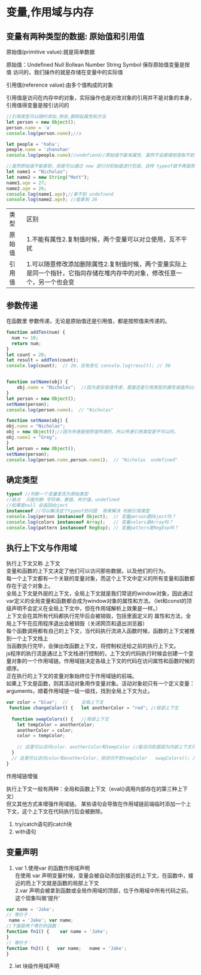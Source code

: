 # 变量,作用域与内存

## 变量有两种类型的数据: 原始值和引用值

原始值(primitive value):就是简单数据

原始值：Undefined Null Bollean Number String Symbol
保存原始值变量是按值 访问的，我们操作的就是存储在变量中的实际值

引用值(reference value):由多个值构成的对象

引用值是访问在内存中的对象，实际操作也是对改对象的引用并不是对象的本身，引用值得变量是按引访问的

```js
//引用类型可以随时添加,修改,删除起属性和方法
let person = new Object();
person.name = 'a'
console.log(person.name);//a

let people = 'haha';
people.name = 'zhanshan'
console.log(people.name)//undefiend//原始值不能有属性，虽然不会报错但是取不到值

//虽然原始值不能拿到，但是可以通过 new 进行对初始值进行包装，这样 typeof就不再是原始值类型而是object
let name1 = "Nicholas";
let name2 = new String("Matt");
name1.age = 27;
name2.age = 26;
console.log(name1.age);//拿不到 undefiend  
console.log(name2.age); //能拿到 26
```
<table>
<tr>
<td>类型</td>
<td>区别</td>
</tr>
<tr>
<td>原始值</td>
<td>1.不能有属性2.复制值时候，两个变量可以对立使用，互不干扰</td>
</tr>
<tr>
<td>引用值</td>
<td>1.可以随意修改添加删除属性2.复制值时候，两个变量实际上是同一个指针，它指向存储在堆内存中的对象，修改任意一个，另一个也会变</td>
</tr>
</table>

## 参数传递

在函数里 参数传递，无论是原始值还是引用值，都是按照值来传递的。
```js
function addTen(num) {  
  num += 10;  
  return num; 
} 
let count = 20;
let result = addTen(count);
console.log(count);  // 20，没有变化 console.log(result); // 30 


function setName(obj) {
    obj.name = "Nicholas";  //因为是安装值传递，里面还是引用类型的属性或值所以外面可以拿到传递的值
}  
let person = new Object();
setName(person); 
console.log(person.name);  // "Nicholas" 

function setName(obj) { 
obj.name = "Nicholas";
obj = new Object();//因为传递是按照值传递的，所以传递引用类型是不可以的。
obj.name1 = "Greg"; 
}  
let person = new Object();
setName(person); 
console.log(person.name,person.name1);  // "Nicholas  undefined" 
```

## 确定类型

```js
typeof //判断一个变量是否为原始类型
//缺点  只能判断 字符串，数值，布尔值，undefined 
//如果是null 会返回object
instanceof //可以解决这个typeof的问题  用来解决 判断引用类型
console.log(person instanceof Object);  // 变量person是Object吗？
console.log(colors instanceof Array);   // 变量colors是Array吗？ 
console.log(pattern instanceof RegExp); // 变量pattern是RegExp吗？ 
```

## 执行上下文与作用域
执行上下文又称 上下文<br>
变量和函数的上下文决定了他们可以访问那些数据，以及他们的行为。<br>
每一个上下文都有一个关联的变量对象，而这个上下文中定义的所有变量和函数都存在于这个对象上。<br>
全局上下文是外层的上下文，全局上下文就是我们常说的window对象，因此通过 var定义的全局变量和函数都会成为window对象的属性和方法。（let和const的顶级声明不会定义在全局上下文中，但在作用域解析上效果是一样。）<br>
上下文会在其所有代码都执行完毕后会被销毁，包括里面定义的 属性和方法，全局上下午在应用程序退出会被销毁（关闭网页和退出浏览器）<br>
每个函数调用都有自己的上下文，当代码执行流进入函数时候，函数的上下文被推到一个上下文栈上<br>
当函数执行完毕，会弹出改函数上下文，将控制权还给之前的执行上下文。<br>
js程序的执行流是通过上下文栈进行控制的，上下文的代码执行时候会创建一个变量对象的一个作用域链。作用域链决定各级上下文的代码在访问属性和函数时候的顺序。  <br>
正在执行的上下文的变量对象始终位于作用域链的前端。<br>
如果上下文是函数，则其活动对象用作变量对象。活动对象初只有一个定义变量：arguments，顺着作用域链一级一级找，找到全局上下文为止。

```js
var color = "blue";  //     全局上下文
 function changeColor() {   let anotherColor = "red"; //局部上下文
 
  function swapColors() {   //局部上下文
    let tempColor = anotherColor;  
    anotherColor = color;
    color = tempColor; 
 
    // 这里可以访问color、anotherColor和tempColor //能访问到是因为内部上下文可以通过作用域链访问外部上下文中的一切。
  } 
  // 这里可以访问color和anotherColor，但访问不到tempColor   swapColors(); //这里相对于 swapColors是外部上下文，是无法访内部上下文的内部任何东西
} 
```
作用域链增强

执行上下文一般有两种：全局和函数上下文（eval()调用内部存在的第三种上下文）<br>
但又其他方式来增强作用域链。 某些语句会导致在作用域链前端临时添加一个上下文，这个上下文在代码执行后会被删除。
1. try/catch语句的catch块<br>
2. with语句


## 变量声明

1. var
1.使用var 的函数作用域声明<br>
在使用 var 声明变量时候，变量会被自动添加到接近的上下文，在函数中，接近的而上下文就是函数的局部上下文<br>
2.var 声明会被拿到函数或全局作用域的顶部，位于作用域中所有代码之前。这个现象叫做‘提升’<br>

```js
var name = 'Jake';
// 等价于： 
 name = 'Jake'; var name; 
//下面是两个等价的函数： 
function fn1() {    var name = 'Jake'; 
} 
// 等价于： 
function fn2() {   var name;   name = 'Jake'; 
} 
```

2. let 块级作用域声明

```js




```
